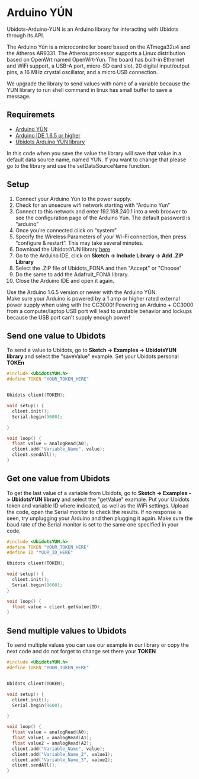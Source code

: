 # Arduino YÚN 

Ubidots-Arduino-YUN is an Arduino library for interacting with Ubidots through its API.

The Arduino Yún is a microcontroller board based on the ATmega32u4 and the Atheros AR9331. The Atheros processor supports a Linux distribution based on OpenWrt named OpenWrt-Yun. The board has built-in Ethernet and WiFi support, a USB-A port, micro-SD card slot, 20 digital input/output pins, a 16 MHz crystal oscillator, and a micro USB connection.

<aside class="warning">We upgrade the library to send values with name of a variable because the YUN library to run shell command in linux has small buffer to save a message.</aside>

## Requiremets

* [Arduino YÚN](https://www.arduino.cc/en/Main/ArduinoBoardYun)
* [Arduino IDE 1.6.5 or higher](https://www.arduino.cc/en/Main/Software)
* [Ubidots Arduino YÚN library](https://github.com/ubidots/ubidots-arduino-yun/archive/master.zip)

<aside class="warning">In this code when you save the value the library will save that value in a default data source name, named YUN. If you want to change that please go to the library and use the setDataSourceName function.</aside>

## Setup

1. Connect your Arduino Yún to the power supply.
2. Check for an unsecure wifi network starting with “Arduino Yun”
3. Connect to this network and enter 192.168.240.1 into a web broswer to see the configuration page of the Arduino Yún. The default password is “arduino”
4. Once you’re connected click on “system”
5. Specify the Wireless Parameters of your Wi-Fi connection, then press “configure & restart”. This may take several minutes.
6. Download the UbidotsYUN library [here](https://github.com/ubidots/Ubidots-CC3000/archive/master.zip)
7. Go to the Arduino IDE, click on **Sketch -> Include Library -> Add .ZIP Library**
8. Select the .ZIP file of Ubidots_FONA and then "Accept" or "Choose"
9. Do the same to add the Adafruit_FONA library.
10. Close the Arduino IDE and open it again.

<aside class="alert">
Use the Arduino 1.6.5 version or newer with the Arduino YÚN.
</aside>
<aside class="warning">
Make sure your Arduino is powered by a 1 amp or higher rated external power supply when using with the CC3000! Powering an Arduino + CC3000 from a computer/laptop USB port will lead to unstable behavior and lockups because the USB port can't supply enough power!
</aside>
    
## Send one value to Ubidots

To send a value to Ubidots, go to **Sketch -> Examples -> UbidotsYUN library** and select the "saveValue" example. Set your Ubidots personal **TOKEn**

```c++
#include <UbidotsYUN.h>
#define TOKEN "YOUR_TOKEN_HERE"


Ubidots client(TOKEN);

void setup() {
  client.init();
  Serial.begin(9600);

}

void loop() {
  float value = analogRead(A0);
  client.add("Variable_Name", value);
  client.sendAll(); 
}

```


## Get one value from Ubidots

To get the last value of a variable from Ubidots, go to **Sketch -> Examples -> UbidotsYUN library** and select the "getValue" example. 
Put your Ubidots token and variable ID where indicated, as well as the WiFi settings.
Upload the code, open the Serial monitor to check the results. If no response is seen, try unplugging your Arduino and then plugging it again. Make sure the baud rate of the Serial monitor is set to the same one specified in your code.

```c++
#include <UbidotsYUN.h>
#define TOKEN "YOUR_TOKEN_HERE"
#define ID "YOUR_ID_HERE"

Ubidots client(TOKEN);

void setup() {
  client.init();
  Serial.begin(9600);
}

void loop() {
  float value = client.getValue(ID);
}

```


## Send multiple values to Ubidots

To send multiple values you can use our example in our library or copy the next code and do not forget to change set there your **TOKEN**

```c
#include <UbidotsYUN.h>
#define TOKEN "YOUR_TOKEN_HERE"


Ubidots client(TOKEN);

void setup() {
  client.init();
  Serial.begin(9600);

}

void loop() {
  float value = analogRead(A0);
  float value1 = analogRead(A1);
  float value2 = analogRead(A2);
  client.add("Variable_Name", value);
  client.add("Variable_Name_2", value1);
  client.add("Variable_Name_3", value2);
  client.sendAll(); 
}

```

